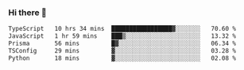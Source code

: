 ### Hi there 🌱
<!--START_SECTION:waka-->

```txt
TypeScript   10 hrs 34 mins  █████████████████▓░░░░░░░   70.60 %
JavaScript   1 hr 59 mins    ███▒░░░░░░░░░░░░░░░░░░░░░   13.32 %
Prisma       56 mins         █▓░░░░░░░░░░░░░░░░░░░░░░░   06.34 %
TSConfig     29 mins         ▓░░░░░░░░░░░░░░░░░░░░░░░░   03.28 %
Python       18 mins         ▓░░░░░░░░░░░░░░░░░░░░░░░░   02.08 %
```

<!--END_SECTION:waka-->
<!--
**Dieg0raf/Dieg0raf** is a ✨ _special_ ✨ repository because its `README.md` (this file) appears on your GitHub profile.

Here are some ideas to get you started:

- 🔭 I’m currently working on ...
- 🌱 I’m currently learning ...
- 👯 I’m looking to collaborate on ...
- 🤔 I’m looking for help with ...
- 💬 Ask me about ...
- 📫 How to reach me: ...
- 😄 Pronouns: ...
- ⚡ Fun fact: ...
-->
